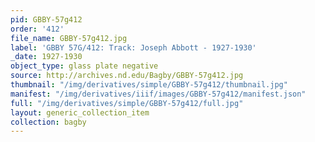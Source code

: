 ```yaml
---
pid: GBBY-57g412
order: '412'
file_name: GBBY-57g412.jpg
label: 'GBBY 57G/412: Track: Joseph Abbott - 1927-1930'
_date: 1927-1930
object_type: glass plate negative
source: http://archives.nd.edu/Bagby/GBBY-57g412.jpg
thumbnail: "/img/derivatives/simple/GBBY-57g412/thumbnail.jpg"
manifest: "/img/derivatives/iiif/images/GBBY-57g412/manifest.json"
full: "/img/derivatives/simple/GBBY-57g412/full.jpg"
layout: generic_collection_item
collection: bagby
---
```

